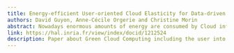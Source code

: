 ```yaml
---
title: Energy-efficient User-oriented Cloud Elasticity for Data-driven Applications
authors: David Guyon, Anne-Cécile Orgerie and Christine Morin
abstract: Nowadays enormous amounts of energy are consumed by Cloud infrastructures and this trend is still growing. An existing solution to lower this consumption is to turn off as many servers as possible, but these solutions do not involve the user as a main lever to save energy. We introduce a system that proposes to the user to run her application with degraded performance. A user choosing an energy-efficient run promotes a better consolidation of the Virtual Machines in the Cloud and thus may help turning off more servers. We experimented our system on Grid'5000 and we used the Montage workflow as a benchmark. Experimentation results show promising outcomes. In energy-efficiency mode, the energy consumed can be significantly reduced to the cost of a low increase of the execution time.
link: https://hal.inria.fr/view/index/docid/1212524
description: Paper about Green Cloud Computing including the user into the energy optimization
---
```


